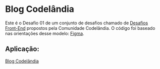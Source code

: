 # Blog Codelândia
  Este é o Desafio 01 de um conjunto de desafios chamado de [Desafios Front-End](https://github.com/iuricode/desafios-frontend/blob/main/README.md) propostos pela Comunidade Codelândia.
  O código foi baseado nas orientações desse modelo: [Figma](https://www.figma.com/file/Yb9IBH56g7T1hdIyZ3BMNO/Desafios---Codel%C3%A2ndia?type=design&node-id=0-1&mode=design&t=y8MCYFp0EDOred8A-0).
  
###

## Aplicação:
<a href="https://kaique-feitosa.github.io/blog-codelandia/" target="blank">Blog Codelândia</a>